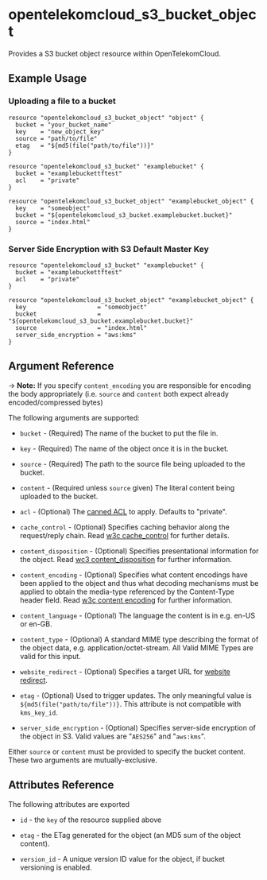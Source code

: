 # opentelekomcloud_s3_bucket_object

Provides a S3 bucket object resource within OpenTelekomCloud.

## Example Usage

### Uploading a file to a bucket

```hcl
resource "opentelekomcloud_s3_bucket_object" "object" {
  bucket = "your_bucket_name"
  key    = "new_object_key"
  source = "path/to/file"
  etag   = "${md5(file("path/to/file"))}"
}

resource "opentelekomcloud_s3_bucket" "examplebucket" {
  bucket = "examplebuckettftest"
  acl    = "private"
}

resource "opentelekomcloud_s3_bucket_object" "examplebucket_object" {
  key    = "someobject"
  bucket = "${opentelekomcloud_s3_bucket.examplebucket.bucket}"
  source = "index.html"
}
```

### Server Side Encryption with S3 Default Master Key

```hcl
resource "opentelekomcloud_s3_bucket" "examplebucket" {
  bucket = "examplebuckettftest"
  acl    = "private"
}

resource "opentelekomcloud_s3_bucket_object" "examplebucket_object" {
  key                    = "someobject"
  bucket                 = "${opentelekomcloud_s3_bucket.examplebucket.bucket}"
  source                 = "index.html"
  server_side_encryption = "aws:kms"
}
```

## Argument Reference

-> **Note:** If you specify `content_encoding` you are responsible for encoding the body appropriately (i.e. `source` and `content` both expect already encoded/compressed bytes)

The following arguments are supported:

* `bucket` - (Required) The name of the bucket to put the file in.

* `key` - (Required) The name of the object once it is in the bucket.

* `source` - (Required) The path to the source file being uploaded to the bucket.

* `content` - (Required unless `source` given) The literal content being uploaded to the bucket.

* `acl` - (Optional) The [canned ACL](https://docs.aws.amazon.com/AmazonS3/latest/dev/acl-overview.html#canned-acl) to apply. Defaults to "private".

* `cache_control` - (Optional) Specifies caching behavior along the request/reply chain.
  Read [w3c cache_control](http://www.w3.org/Protocols/rfc2616/rfc2616-sec14.html#sec14.9) for further details.

* `content_disposition` - (Optional) Specifies presentational information for the object.
  Read [wc3 content_disposition](http://www.w3.org/Protocols/rfc2616/rfc2616-sec19.html#sec19.5.1) for further information.

* `content_encoding` - (Optional) Specifies what content encodings have been applied to the object and thus what decoding mechanisms must be applied to obtain the media-type referenced by the Content-Type header field. Read [w3c content encoding](http://www.w3.org/Protocols/rfc2616/rfc2616-sec14.html#sec14.11) for further information.

* `content_language` - (Optional) The language the content is in e.g. en-US or en-GB.

* `content_type` - (Optional) A standard MIME type describing the format of the object data, e.g. application/octet-stream. All Valid MIME Types are valid for this input.

* `website_redirect` - (Optional) Specifies a target URL for [website redirect](http://docs.aws.amazon.com/AmazonS3/latest/dev/how-to-page-redirect.html).

* `etag` - (Optional) Used to trigger updates. The only meaningful value is `${md5(file("path/to/file"))}`.
This attribute is not compatible with `kms_key_id`.

* `server_side_encryption` - (Optional) Specifies server-side encryption of the object in S3. Valid values are "`AES256`" and "`aws:kms`".

Either `source` or `content` must be provided to specify the bucket content. These two arguments are mutually-exclusive.

## Attributes Reference

The following attributes are exported

* `id` - the `key` of the resource supplied above

* `etag` - the ETag generated for the object (an MD5 sum of the object content).

* `version_id` - A unique version ID value for the object, if bucket versioning is enabled.
